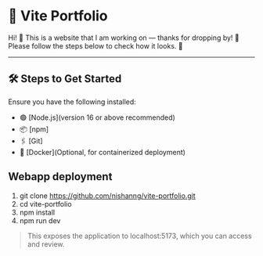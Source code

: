 # 🌟 Vite Portfolio

Hi! 👋 This is a website that I am working on — thanks for dropping by! 🙏  
Please follow the steps below to check how it looks. 🚀

---

## 🛠️ Steps to Get Started

Ensure you have the following installed:

- 🟢 [Node.js](version 16 or above recommended)
- 📦 [npm]
- 🖇️ [Git]
- 🐳 [Docker](Optional, for containerized deployment)

## Webapp deployment ##
 
  1. git clone https://github.com/nishanng/vite-portfolio.git
  2. cd vite-portfolio
  3. npm install 
  4. npm run dev

> This exposes the application to localhost:5173, which you can access and review.


     
